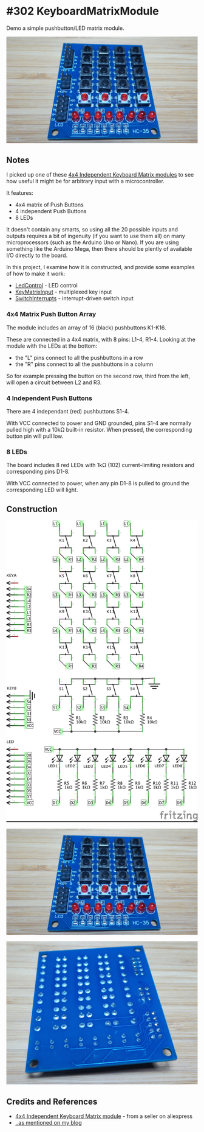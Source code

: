 # #302 KeyboardMatrixModule

Demo a simple pushbutton/LED matrix module.

![Build](./assets/KeyboardMatrixModule_build.jpg?raw=true)

## Notes

I picked up one of these [4x4 Independent Keyboard Matrix modules](https://www.aliexpress.com/item/8-LED-4x4-Push-Buttons-Matrix-16-Key-Switch-Keyboard-for-Arduino-AVR-ARM-STM32/1526506146.html) to see how useful it might be for arbitrary input with a microcontroller.

It features:

* 4x4 matrix of Push Buttons
* 4 independent Push Buttons
* 8 LEDs

It doesn't contain any smarts, so using all the 20 possible inputs and outputs requires a bit of ingenuity (if you want to use them all)
on many microprocessors (such as the Arduino Uno or Nano). If you are using something like the Arduino Mega, then there should be plently of available I/O directly to the board.

In this project, I examine how it is constructed, and provide some examples of how to make it work:

* [LedControl](./LedControl) - LED control
* [KeyMatrixInput](./KeyMatrixInput) - multiplexed key input
* [SwitchInterrupts](./SwitchInterrupts) - interrupt-driven switch input


### 4x4 Matrix Push Button Array

The module includes an array of 16 (black) pushbuttons K1-K16.

These are connected in a 4x4 matrix, with 8 pins: L1-4, R1-4. Looking at the module with the LEDs at the bottom:

* the "L" pins connect to all the pushbuttons in a row
* the "R" pins connect to all the pushbuttons in a column

So for example pressing the button on the second row, third from the left, will open a circuit between L2 and R3.

### 4 Independent Push Buttons

There are 4 independant (red) pushbuttons S1-4.

With VCC connected to power and GND grounded, pins S1-4 are normally pulled high with a 10kΩ built-in resistor.
When pressed, the corresponding button pin will pull low.

### 8 LEDs

The board includes 8 red LEDs with 1kΩ (102) current-limiting resistors and corresponding pins D1-8.

With VCC connected to power, when any pin D1-8 is pulled to ground the corresponding LED will light.

## Construction

![Schematic](./assets/KeyboardMatrixModule_schematic.jpg?raw=true)

![Build](./assets/KeyboardMatrixModule_build.jpg?raw=true)

![KeyboardMatrixModule_build_reverse](./assets/KeyboardMatrixModule_build_reverse.jpg?raw=true)

## Credits and References

* [4x4 Independent Keyboard Matrix module](https://www.aliexpress.com/item/8-LED-4x4-Push-Buttons-Matrix-16-Key-Switch-Keyboard-for-Arduino-AVR-ARM-STM32/1526506146.html) - from a seller on aliexpress
* [..as mentioned on my blog](https://blog.tardate.com/2017/05/leap303-keyboard-matrix-module.html)
